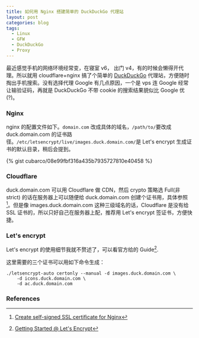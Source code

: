 ```yaml
---
title: 如何用 Nginx 搭建简单的 DuckDuckGo 代理站
layout: post
categories: blog
tags:
  - Linux
  - GFW
  - DuckDuckGo
  - Proxy
---
```


最近感觉手机的网络环境经常变，在寝室 v6， 出门 v4，有的时候会懒得开代理。所以就用 cloudflare+nginx 搞了个简单的 [DuckDuckGo](https://duckduckgo.com) 代理站，方便随时掏出手机搜索。没有选择代理 Google 有几点原因，一个是 vps 连 Google 经常让输验证码，再就是 DuckDuckGo 不带 cookie 的搜索结果貌似比 Google 优(?)。

### Nginx

nginx 的配置文件如下。`domain.com` 改成具体的域名，`/path/to/`要改成 duck.domain.com 的证书路径。`/etc/letsencrypt/live/images.duck.domain.com/`是 Let's encrypt 生成证书的默认目录，稍后会提到。

{% gist cubarco/08e99fbf316a435b7935727810e40458 %}

### Cloudflare

duck.domain.com 可以用 Cloudflare 做 CDN，然后 crypto 策略选 Full(非strict) 的话在服务器上可以随便给 duck.domain.com 创建个证书用，具体参照[^1]。但是像 images.duck.domain.com 这种三级域名的话，Cloudflare 是没有给 SSL 证书的，所以只好自己在服务器上配，推荐用 Let's encrypt 签证书，方便快捷。

### Let's encrypt

Let's encrypt 的使用细节我就不赘述了，可以看官方给的 Guide[^2].

这里需要的三个证书可以用如下命令生成：

```console
./letsencrypt-auto certonly --manual -d images.duck.domain.com \
    -d icons.duck.domain.com \
    -d ac.duck.domain.com
```

### References
[^1]: [Create self-signed SSL certificate for Nginx](https://gist.github.com/jessedearing/2351836)
[^2]: [Getting Started @ Let's Encrypt](https://letsencrypt.org/getting-started/)
